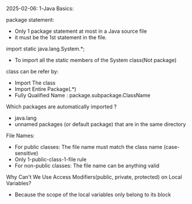 
2025-02-06:
1-Java Basics:

package statement:
- Only 1 package statement at most in a Java source file
- it must be the 1st statement in the file.

import static java.lang.System.*;
- To import all the static members of the System class(Not package)

class can be refer by:
- Import The class
- Import Entire Package(.*)
- Fully Qualified Name : package.subpackage.ClassName

Which packages are automatically imported ?
- java.lang
- unnamed packages (or default package) that are in the same directory

File Names:
- For public classes: The file name must match the class name (case-sensitive)
- Only 1-public-class-1-file rule
- For non-public classes: The file name can be anything valid

Why Can't We Use Access Modifiers(public, private, protected) on Local Variables?
- Because the scope of the local variables only belong to its block
